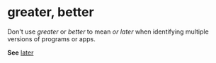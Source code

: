 # greater, better

Don't use *greater* or *better* to mean *or later* when identifying multiple versions of programs or apps.

**See** [later](../l/later.md)
